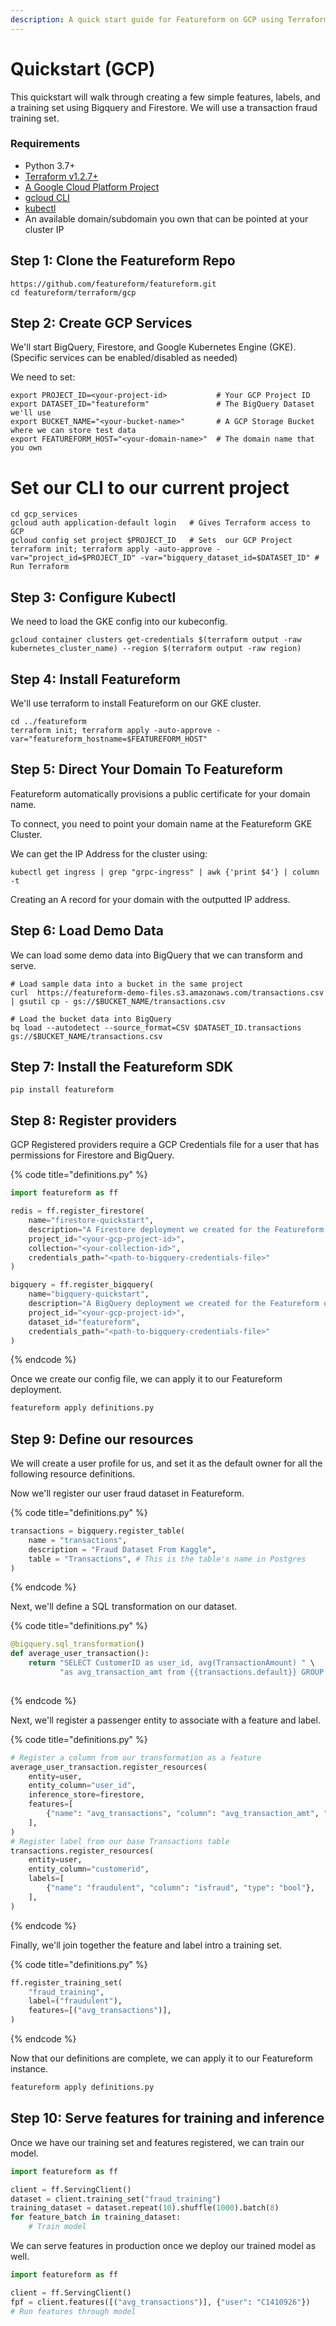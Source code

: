 ```yaml
---
description: A quick start guide for Featureform on GCP using Terraform.
---
```


# Quickstart (GCP)

This quickstart will walk through creating a few simple features, labels, and a training set using Bigquery and Firestore. 
We will use a transaction fraud training set.

### Requirements

- Python 3.7+
- [Terraform v1.2.7+](https://www.terraform.io/downloads)
- [A Google Cloud Platform Project](https://cloud.google.com/)
- [gcloud CLI](https://cloud.google.com/sdk/gcloud)
- [kubectl](https://kubernetes.io/docs/tasks/tools/)
- An available domain/subdomain you own that can be pointed at your cluster IP

## Step 1: Clone the Featureform Repo
```shell
https://github.com/featureform/featureform.git
cd featureform/terraform/gcp
```

## Step 2: Create GCP Services
We'll start BigQuery, Firestore, and Google Kubernetes Engine (GKE). (Specific services can be enabled/disabled as needed)

We need to set:
```shell
export PROJECT_ID=<your-project-id>           # Your GCP Project ID
export DATASET_ID="featureform"               # The BigQuery Dataset we'll use
export BUCKET_NAME="<your-bucket-name>"       # A GCP Storage Bucket where we can store test data
export FEATUREFORM_HOST="<your-domain-name>"  # The domain name that you own
```
# Set our CLI to our current project
```shell
cd gcp_services
gcloud auth application-default login   # Gives Terraform access to GCP
gcloud config set project $PROJECT_ID   # Sets  our GCP Project
terraform init; terraform apply -auto-approve -var="project_id=$PROJECT_ID" -var="bigquery_dataset_id=$DATASET_ID" # Run Terraform
```

## Step 3: Configure Kubectl
We need to load the GKE config into our kubeconfig.

```shell
gcloud container clusters get-credentials $(terraform output -raw kubernetes_cluster_name) --region $(terraform output -raw region)
```

## Step 4: Install Featureform
We'll use terraform to install Featureform on our GKE cluster.

```shell
cd ../featureform
terraform init; terraform apply -auto-approve -var="featureform_hostname=$FEATUREFORM_HOST"
```

## Step 5: Direct Your Domain To Featureform

Featureform automatically provisions a public certificate for your domain name. 

To connect, you need to point your domain name at the Featureform GKE Cluster.

We can get the IP Address for the cluster using:
```shell
kubectl get ingress | grep "grpc-ingress" | awk {'print $4'} | column -t
```

Creating an A record for your domain with the outputted IP address. 


## Step 6: Load Demo Data
We can load some demo data into BigQuery that we can transform and serve.

```shell
# Load sample data into a bucket in the same project
curl  https://featureform-demo-files.s3.amazonaws.com/transactions.csv | gsutil cp - gs://$BUCKET_NAME/transactions.csv

# Load the bucket data into BigQuery
bq load --autodetect --source_format=CSV $DATASET_ID.transactions gs://$BUCKET_NAME/transactions.csv
```

## Step 7: Install the Featureform SDK

```
pip install featureform
```

## Step 8: Register providers
GCP Registered providers require a GCP Credentials file for a user that has permissions for Firestore and BigQuery.

{% code title="definitions.py" %}
```python
import featureform as ff

redis = ff.register_firestore(
    name="firestore-quickstart",
    description="A Firestore deployment we created for the Featureform quickstart",
    project_id="<your-gcp-project-id>",
    collection="<your-collection-id>",
    credentials_path="<path-to-bigquery-credentials-file>" 
)

bigquery = ff.register_bigquery(
    name="bigquery-quickstart",
    description="A BigQuery deployment we created for the Featureform quickstart",
    project_id="<your-gcp-project-id>",
    dataset_id="featureform",
    credentials_path="<path-to-bigquery-credentials-file>"
)
```
{% endcode %}

Once we create our config file, we can apply it to our Featureform deployment.

```bash
featureform apply definitions.py
```

## Step 9: Define our resources

We will create a user profile for us, and set it as the default owner for all the following resource definitions.

Now we'll register our  user fraud dataset in Featureform.

{% code title="definitions.py" %}
```python
transactions = bigquery.register_table(
    name = "transactions",
    description = "Fraud Dataset From Kaggle",
    table = "Transactions", # This is the table's name in Postgres
)
```
{% endcode %}

Next, we'll define a SQL transformation on our dataset.

{% code title="definitions.py" %}
```python
@bigquery.sql_transformation()
def average_user_transaction():
    return "SELECT CustomerID as user_id, avg(TransactionAmount) " \
           "as avg_transaction_amt from {{transactions.default}} GROUP BY user_id"
    
```
{% endcode %}

Next, we'll register a passenger entity to associate with a feature and label.

{% code title="definitions.py" %}
```python
# Register a column from our transformation as a feature
average_user_transaction.register_resources(
    entity=user,
    entity_column="user_id",
    inference_store=firestore,
    features=[
        {"name": "avg_transactions", "column": "avg_transaction_amt", "type": "float32"},
    ],
)
# Register label from our base Transactions table
transactions.register_resources(
    entity=user,
    entity_column="customerid",
    labels=[
        {"name": "fraudulent", "column": "isfraud", "type": "bool"},
    ],
)
```
{% endcode %}

Finally, we'll join together the feature and label intro a training set.

{% code title="definitions.py" %}
```python
ff.register_training_set(
    "fraud_training",
    label=("fraudulent"),
    features=[("avg_transactions")],
)
```
{% endcode %}

Now that our definitions are complete, we can apply it to our Featureform instance.

```bash
featureform apply definitions.py
```

## Step 10: Serve features for training and inference

Once we have our training set and features registered, we can train our model.

```python
import featureform as ff

client = ff.ServingClient()
dataset = client.training_set("fraud_training")
training_dataset = dataset.repeat(10).shuffle(1000).batch(8)
for feature_batch in training_dataset:
    # Train model
```

We can serve features in production once we deploy our trained model as well.

```python
import featureform as ff

client = ff.ServingClient()
fpf = client.features([("avg_transactions")], {"user": "C1410926"})
# Run features through model
```
